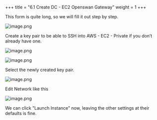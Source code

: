 +++
title = "6.1 Create DC - EC2 Openswan Gateway"
weight = 1
+++


This form is quite long, so we will fill it out step by step.


![image.png](/images/004-iv-setup-vpc-dc-resources/006-6-ec2-dc-ec2-openswan-gateway/20-140832-image.png)


Create a key pair to be able to SSH into AWS - EC2 - Private if you don’t already have one.


![image.png](/images/004-iv-setup-vpc-dc-resources/006-6-ec2-dc-ec2-openswan-gateway/20-388169-image.png)


![image.png](/images/004-iv-setup-vpc-dc-resources/006-6-ec2-dc-ec2-openswan-gateway/20-935555-image.png)


Select the newly created key pair.


![image.png](/images/004-iv-setup-vpc-dc-resources/006-6-ec2-dc-ec2-openswan-gateway/20-534317-image.png)


Edit Network like this


![image.png](/images/004-iv-setup-vpc-dc-resources/006-6-ec2-dc-ec2-openswan-gateway/20-184242-image.png)


We can click "Launch Instance" now, leaving the other settings at their defaults is fine.


